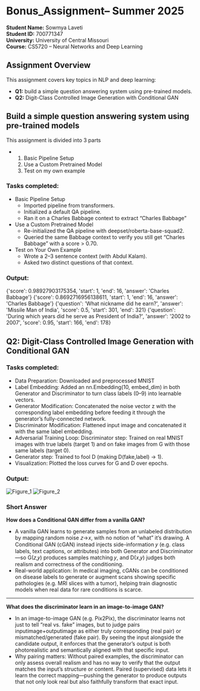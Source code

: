 # Bonus_Assignment– Summer 2025

**Student Name:** Sowmya Laveti  
**Student ID:** 700771347  
**University:** University of Central Missouri  
**Course:** CS5720 – Neural Networks and Deep Learning

## Assignment Overview

This assignment covers key topics in NLP and deep learning:

- **Q1:** build a simple question answering system using pre-trained models.  
- **Q2:** Digit-Class Controlled Image Generation with Conditional GAN

## Build a simple question answering system using pre-trained models
This assignment is divided into 3 parts
   - 1. Basic Pipeline Setup
     2. Use a Custom Pretrained Model
     3. Test on my own example
### Tasks completed:
- Basic Pipeline Setup
   - Imported pipeline from transformers.
   - Initialized a default QA pipeline.
   - Ran it on a Charles Babbage context to extract “Charles Babbage” 
- Use a Custom Pretrained Model
   - Re-initialized the QA pipeline with deepset/roberta-base-squad2.
   - Queried the same Babbage context to verify you still get “Charles Babbage” with a score > 0.70.
- Test on Your Own Example
   - Wrote a 2–3 sentence context (with Abdul Kalam).
   - Asked two distinct questions of that context.
### Output:
{'score': 0.98927903175354, 'start': 1, 'end': 16, 'answer': 'Charles Babbage'}
{'score': 0.8692716956138611, 'start': 1, 'end': 16, 'answer': 'Charles Babbage'}
{'question': 'What nickname did he earn?', 'answer': 'Missile Man of India', 'score': 0.5, 'start': 301, 'end': 321}
{'question': 'During which years did he serve as President of India?', 'answer': '2002 to 2007', 'score': 0.95, 'start': 166, 'end': 178}

## Q2: Digit-Class Controlled Image Generation with Conditional GAN
### Tasks completed:
- Data Preparation: Downloaded and preprocessed MNIST 
- Label Embedding: Added an nn.Embedding(10, embed_dim) in both Generator and Discriminator to turn class labels (0–9) into learnable vectors.
- Generator Modification: Concatenated the noise vector z with the corresponding label embedding before feeding it through the generator’s fully-connected network.
- Discriminator Modification: Flattened input image and concatenated it with the same label embedding.
- Adversarial Training Loop: Discriminator step: Trained on real MNIST images with true labels (target 1) and on fake images from G with those same labels (target 0).
- Generator step: Trained to fool D (making D(fake,label) → 1).
- Visualization: Plotted the loss curves for G and D over epochs.
### Output:
![Figure_1](https://github.com/user-attachments/assets/546d0d7b-d4db-4023-86c8-6287a31386c9)
![Figure_2](https://github.com/user-attachments/assets/d2418fc4-93cd-4b3b-9031-c8c9fbfb0094)




### Short Answer
**How does a Conditional GAN differ from a vanilla GAN?**
- A vanilla GAN learns to generate samples from an unlabeled distribution by mapping random noise 𝑧→𝑥, with no notion of “what” it’s drawing. A Conditional GAN (cGAN) instead injects side-information 𝑦 (e.g. class labels, text captions, or attributes) into both Generator and Discriminator—so G(𝑧,𝑦) produces samples matching 𝑦, and D(𝑥,𝑦) judges both realism and correctness of the conditioning.
- Real-world application:
In medical imaging, cGANs can be conditioned on disease labels to generate or augment scans showing specific pathologies (e.g. MRI slices with a tumor), helping train diagnostic models when real data for rare conditions is scarce.
---
**What does the discriminator learn in an image-to-image GAN?**
- In an image-to-image GAN (e.g. Pix2Pix), the discriminator learns not just to tell “real vs. fake” images, but to judge pairs inputimage+outputimage as either truly corresponding (real pair) or mismatched/generated (fake pair). By seeing the input alongside the candidate output, it enforces that the generator’s output is both photorealistic and semantically aligned with that specific input.
- Why pairing matters:
Without paired examples, the discriminator can only assess overall realism and has no way to verify that the output matches the input’s structure or content. Paired (supervised) data lets it learn the correct mapping—pushing the generator to produce outputs that not only look real but also faithfully transform that exact input.


